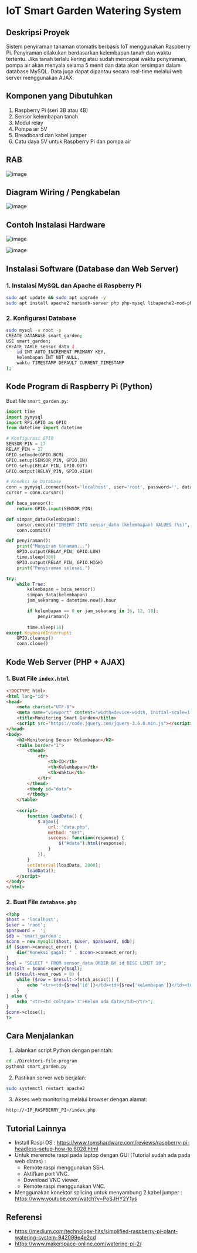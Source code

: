 # IoT Smart Garden Watering System

## Deskripsi Proyek
Sistem penyiraman tanaman otomatis berbasis IoT menggunakan Raspberry Pi. Penyiraman dilakukan berdasarkan kelembapan tanah dan waktu tertentu. Jika tanah terlalu kering atau sudah mencapai waktu penyiraman, pompa air akan menyala selama 5 menit dan data akan tersimpan dalam database MySQL. Data juga dapat dipantau secara real-time melalui web server menggunakan AJAX.

## Komponen yang Dibutuhkan
1. Raspberry Pi (seri 3B atau 4B)
2. Sensor kelembapan tanah
3. Modul relay
4. Pompa air 5V
5. Breadboard dan kabel jumper
6. Catu daya 5V untuk Raspberry Pi dan pompa air

## RAB
![image](https://github.com/user-attachments/assets/8cf17189-830a-49a2-935a-228c5c6af39d)

## Diagram Wiring / Pengkabelan
![image](https://github.com/user-attachments/assets/319dfb6c-0dbc-44e5-bd4f-10a13ee4e4aa)

## Contoh Instalasi Hardware
![image](https://github.com/user-attachments/assets/39baf790-534e-4140-bd55-2c2ac4a69828)

![image](https://github.com/user-attachments/assets/190aa9cc-78b0-417a-9ec8-3c5a8eacc939)

## Instalasi Software (Database dan Web Server)
### 1. Instalasi MySQL dan Apache di Raspberry Pi
```sh
sudo apt update && sudo apt upgrade -y
sudo apt install apache2 mariadb-server php php-mysql libapache2-mod-php -y
```
### 2. Konfigurasi Database
```sh
sudo mysql -u root -p
CREATE DATABASE smart_garden;
USE smart_garden;
CREATE TABLE sensor_data (
    id INT AUTO_INCREMENT PRIMARY KEY,
    kelembapan INT NOT NULL,
    waktu TIMESTAMP DEFAULT CURRENT_TIMESTAMP
);
```

## Kode Program di Raspberry Pi (Python)
Buat file `smart_garden.py`:
```python
import time
import pymysql
import RPi.GPIO as GPIO
from datetime import datetime

# Konfigurasi GPIO
SENSOR_PIN = 17
RELAY_PIN = 27
GPIO.setmode(GPIO.BCM)
GPIO.setup(SENSOR_PIN, GPIO.IN)
GPIO.setup(RELAY_PIN, GPIO.OUT)
GPIO.output(RELAY_PIN, GPIO.HIGH)

# Koneksi ke Database
conn = pymysql.connect(host='localhost', user='root', password='', database='smart_garden')
cursor = conn.cursor()

def baca_sensor():
    return GPIO.input(SENSOR_PIN)

def simpan_data(kelembapan):
    cursor.execute("INSERT INTO sensor_data (kelembapan) VALUES (%s)", (kelembapan,))
    conn.commit()

def penyiraman():
    print("Menyiram tanaman...")
    GPIO.output(RELAY_PIN, GPIO.LOW)
    time.sleep(300)
    GPIO.output(RELAY_PIN, GPIO.HIGH)
    print("Penyiraman selesai.")

try:
    while True:
        kelembapan = baca_sensor()
        simpan_data(kelembapan)
        jam_sekarang = datetime.now().hour

        if kelembapan == 0 or jam_sekarang in [6, 12, 18]:
            penyiraman()
        
        time.sleep(10)
except KeyboardInterrupt:
    GPIO.cleanup()
    conn.close()
```

## Kode Web Server (PHP + AJAX)
### 1. Buat File `index.html`
```html
<!DOCTYPE html>
<html lang="id">
<head>
    <meta charset="UTF-8">
    <meta name="viewport" content="width=device-width, initial-scale=1.0">
    <title>Monitoring Smart Garden</title>
    <script src="https://code.jquery.com/jquery-3.6.0.min.js"></script>
</head>
<body>
    <h2>Monitoring Sensor Kelembapan</h2>
    <table border="1">
        <thead>
            <tr>
                <th>ID</th>
                <th>Kelembapan</th>
                <th>Waktu</th>
            </tr>
        </thead>
        <tbody id="data">
        </tbody>
    </table>
    
    <script>
        function loadData() {
            $.ajax({
                url: "data.php",
                method: "GET",
                success: function(response) {
                    $("#data").html(response);
                }
            });
        }
        setInterval(loadData, 2000);
        loadData();
    </script>
</body>
</html>
```

### 2. Buat File `database.php`
```php
<?php
$host = 'localhost';
$user = 'root';
$password = '';
$db = 'smart_garden';
$conn = new mysqli($host, $user, $password, $db);
if ($conn->connect_error) {
    die("Koneksi gagal: " . $conn->connect_error);
}
$sql = "SELECT * FROM sensor_data ORDER BY id DESC LIMIT 10";
$result = $conn->query($sql);
if ($result->num_rows > 0) {
    while ($row = $result->fetch_assoc()) {
        echo "<tr><td>{$row['id']}</td><td>{$row['kelembapan']}</td><td>{$row['waktu']}</td></tr>";
    }
} else {
    echo "<tr><td colspan='3'>Belum ada data</td></tr>";
}
$conn->close();
?>
```

## Cara Menjalankan
1. Jalankan script Python dengan perintah:
```sh
cd ./Direktori-file-program
python3 smart_garden.py
```
2. Pastikan server web berjalan:
```sh
sudo systemctl restart apache2
```
3. Akses web monitoring melalui browser dengan alamat:
```sh
http://<IP_RASPBERRY_PI>/index.php
```

## Tutorial Lainnya
- Install Raspi OS : 
https://www.tomshardware.com/reviews/raspberry-pi-headless-setup-how-to,6028.html
- Untuk meremote raspi pada laptop dengan GUI (Tutorial sudah ada pada web diatas) :
  - Remote raspi menggunakan SSH.
  - Aktifkan port VNC.
  - Download VNC viewer.
  - Remote raspi menggunakan VNC. 
- Menggunakan konektor splicing untuk menyambung 2 kabel jumper : 
https://www.youtube.com/watch?v=PoSJHY2Y1ys

## Referensi
- https://medium.com/technology-hits/simplified-raspberry-pi-plant-watering-system-942099e4e2cd
- https://www.makerspace-online.com/watering-pi-2/
